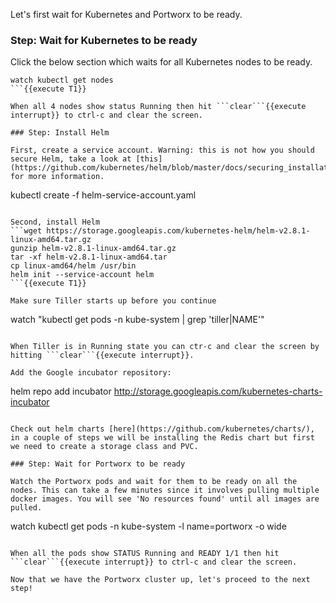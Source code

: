 Let's first wait for Kubernetes and Portworx to be ready.

### Step: Wait for Kubernetes to be ready

Click the below section which waits for all Kubernetes nodes to be ready.
```
watch kubectl get nodes
```{{execute T1}}

When all 4 nodes show status Running then hit ```clear```{{execute interrupt}} to ctrl-c and clear the screen.

### Step: Install Helm

First, create a service account. Warning: this is not how you should secure Helm, take a look at [this](https://github.com/kubernetes/helm/blob/master/docs/securing_installation.md) for more information.

```
kubectl create -f helm-service-account.yaml
```{{execute T1}}

Second, install Helm
```wget https://storage.googleapis.com/kubernetes-helm/helm-v2.8.1-linux-amd64.tar.gz
gunzip helm-v2.8.1-linux-amd64.tar.gz
tar -xf helm-v2.8.1-linux-amd64.tar
cp linux-amd64/helm /usr/bin
helm init --service-account helm
```{{execute T1}}

Make sure Tiller starts up before you continue
```
watch "kubectl get pods -n kube-system | grep 'tiller\|NAME'"
```{{execute T1}}

When Tiller is in Running state you can ctr-c and clear the screen by hitting ```clear```{{execute interrupt}}.

Add the Google incubator repository:
```
helm repo add incubator http://storage.googleapis.com/kubernetes-charts-incubator
```{{execute T1}}

Check out helm charts [here](https://github.com/kubernetes/charts/), in a couple of steps we will be installing the Redis chart but first we need to create a storage class and PVC.

### Step: Wait for Portworx to be ready

Watch the Portworx pods and wait for them to be ready on all the nodes. This can take a few minutes since it involves pulling multiple docker images. You will see 'No resources found' until all images are pulled.

```
watch kubectl get pods -n kube-system -l name=portworx -o wide
```{{execute T1}}

When all the pods show STATUS Running and READY 1/1 then hit ```clear```{{execute interrupt}} to ctrl-c and clear the screen.

Now that we have the Portworx cluster up, let's proceed to the next step!
